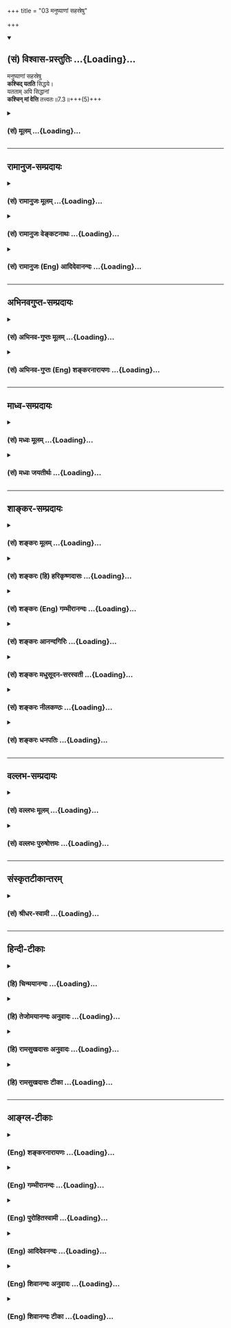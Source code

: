 +++
title = "03 मनुष्याणां सहस्रेषु"

+++
<div class="js_include" newlevelforh1="2" title="(सं) विश्वास-प्रस्तुतिः" unfilled url="/mahAbhAratam/vyAsaH/shlokashaH/06-bhIShma-parva/03-bhagavad-gItA-parva/saMskRtam/vishvAsa-prastutiH/07_jnAna-vijnAna-yogaH/03_manuShyANAM_sahas.md">
<details open><summary><h2>(सं) विश्वास-प्रस्तुतिः ...{Loading}...</h2></summary>

मनुष्याणां सहस्रेषु  
**कश्चिद् यतति** सिद्धये।  
यतताम् अपि सिद्धानां  
**कश्चिन् मां वेत्ति** तत्त्वतः॥7.3॥+++(5)+++
</details>
</div>
<div class="js_include collapsed" newlevelforh1="3" title="(सं) मूलम्" unfilled url="/mahAbhAratam/vyAsaH/shlokashaH/06-bhIShma-parva/03-bhagavad-gItA-parva/saMskRtam/mUlam/07_jnAna-vijnAna-yogaH/03_manuShyANAM_sahas.md">
<details><summary><h3>(सं) मूलम् ...{Loading}...</h3></summary>

मनुष्याणां सहस्रेषु कश्चिद्यतति सिद्धये।  
यततामपि सिद्धानां कश्चिन्मां वेत्ति तत्त्वतः।।7.3।।
</details>
</div>


_________________
## रामानुज-सम्प्रदायः
<div class="js_include collapsed" newlevelforh1="3" title="(सं) रामानुजः मूलम्" unfilled url="/mahAbhAratam/vyAsaH/shlokashaH/06-bhIShma-parva/03-bhagavad-gItA-parva/saMskRtam/rAmAnujaH/mUlam/07_jnAna-vijnAna-yogaH/03_manuShyANAM_sahas.md">
<details><summary><h3>(सं) रामानुजः मूलम् ...{Loading}...</h3></summary>

।।7.3।। मनुष्याः शास्त्राधिकारयोग्याः तेषां **सहस्रेषु कश्चिद्** एव
सिद्धिपर्यन्तं यतते। सिद्धिपर्यन्तं यतमानानां सहस्रेषु **कश्चिद्** एव
**मां** विदित्वा मत्तः सिद्धये यतते। मद्विदां सहस्रेषु **तत्त्वतो**
यथावत्स्थितं **मां वेत्ति** न कश्चिद् इति अभिप्रायः। स महात्मा सुदुर्लभः
(गीता 7।19)मां तु वेद न कश्चन (गीता 7।26) इति हि वक्ष्यते।

</details>
</div>
<div class="js_include collapsed" newlevelforh1="3" title="(सं) रामानुजः वेङ्कटनाथः" unfilled url="/mahAbhAratam/vyAsaH/shlokashaH/06-bhIShma-parva/03-bhagavad-gItA-parva/saMskRtam/rAmAnujaH/venkaTanAthaH/07_jnAna-vijnAna-yogaH/03_manuShyANAM_sahas.md">
<details><summary><h3>(सं) रामानुजः वेङ्कटनाथः ...{Loading}...</h3></summary>

  
  
।।7.3।। पुनरपि प्रकारान्तरेण प्रशंसा क्रियत इत्यभिप्रायेणाह
वक्ष्यमाणस्येति। मनुष्यशब्दोऽत्र न जातिविशेषाभिप्रायः
देवादीनामप्यधिकारस्य शारीरके समर्थितत्वात्। अतः
सिद्ध्यर्थयतनयोग्यमात्राभिप्राय इति दर्शयतिशास्त्राधिकारयोग्या इति।
सिद्ध्यर्थयतनमात्रं प्रायेण सर्वसाधारणम् अतःसिद्धये इत्यस्यकश्चित्
इत्युक्तविशेषान्वयायसिद्धिपर्यन्तमित्युक्तम्। मां वेत्ति इत्युक्तवेदनस्य
तदधीनसिद्धिपर्यन्तयतनार्थत्वंयततामपि सिद्धानाम्
इत्यनुवादेनाभिप्रेतमित्याहमां विदित्वा मत्तः सिद्धये यतत इति।
प्राप्यस्यैव प्रापकत्वादिकमिह तत्त्वम्। तत्त्वतः इति विशिष्टं वेदनं
सामान्यतोऽपि वेदनमात्रे सत्येव हि भवति अतोयततामपि सिद्धानां कश्चिन्मां
वेत्तिमद्विधेषु कश्चिन्मां तत्त्वतो वेत्ति इति वाक्यद्वयं
विवक्षितमित्यभिप्रायेणसिद्धिपर्यन्तं
यतमानानामित्यादिवाक्यभेदः। कश्चिन्मां वेत्ति इत्यत्र कश्चिदेव वेत्ति न
द्वाविति विवक्षा व्यासभीष्माद्यनेकदर्शनादयुक्ता। कश्चिद्वेत्त्येवेति
विवक्षा चात्र निरर्थका दौर्लभ्यवचनविरुद्धा च
अतोऽर्थस्वभावाद्वक्ष्यमाणसंवादाच्च फलितं दुर्लभत्वाभिप्रायं दर्शयति न
कश्चिदिति।  
  

</details>
</div>
<div class="js_include collapsed" newlevelforh1="3" title="(सं) रामानुजः (Eng) आदिदेवानन्दः" unfilled url="/mahAbhAratam/vyAsaH/shlokashaH/06-bhIShma-parva/03-bhagavad-gItA-parva/saMskRtam/rAmAnujaH/english/AdidevAnandaH/07_jnAna-vijnAna-yogaH/03_manuShyANAM_sahas.md">
<details><summary><h3>(सं) रामानुजः (Eng) आदिदेवानन्दः ...{Loading}...</h3></summary>

7.3 'Men', i.e., those who are alified for observing the ;nds of the Sastras - among thousands of such men, only some one strives till the attainment of perfection. Among thousands who strive till the attainment of perfection, some one only, understanding Me, strives to attain success through Me (i.e., through My grace). Among thousands of those who might know Me, some one only knows Me in reality, as I am. In other words, there is no one who is capable of knowing Me as I am, i.e., as distinguished from all other entities, as implied in the expression Vijnana. Sri Krsna will declare later on: 'It is very hard to find such a great-souled person' (7.19), and 'But no one knows Me' (7.26).

</details>
</div>


_________________
## अभिनवगुप्त-सम्प्रदायः
<div class="js_include collapsed" newlevelforh1="3" title="(सं) अभिनव-गुप्तः मूलम्" unfilled url="/mahAbhAratam/vyAsaH/shlokashaH/06-bhIShma-parva/03-bhagavad-gItA-parva/saMskRtam/abhinava-guptaH/mUlam/07_jnAna-vijnAna-yogaH/03_manuShyANAM_sahas.md">
<details><summary><h3>(सं) अभिनव-गुप्तः मूलम् ...{Loading}...</h3></summary>

।।7.3।। मनुष्याणामिति। अस्य च वस्तुनः सर्वो न योग्यः इत्यनेन दुर्लभत्वात्
यत्नसेव्यतामाह+++(N यत्नः सेव्यतामित्याह)+++।

</details>
</div>
<div class="js_include collapsed" newlevelforh1="3" title="(सं) अभिनव-गुप्तः (Eng) शङ्करनारायणः" unfilled url="/mahAbhAratam/vyAsaH/shlokashaH/06-bhIShma-parva/03-bhagavad-gItA-parva/saMskRtam/abhinava-guptaH/english/shankaranArAyaNaH/07_jnAna-vijnAna-yogaH/03_manuShyANAM_sahas.md">
<details><summary><h3>(सं) अभिनव-गुप्तः (Eng) शङ्करनारायणः ...{Loading}...</h3></summary>

7.3 Manusyanam etc. All \[persons\] are not fit for this subject. By
this statement, \[the Bhagavat\] has declared that, as the subject is
difficult to grasp, it is to be learnt with effort.

</details>
</div>


_________________
## माध्व-सम्प्रदायः
<div class="js_include collapsed" newlevelforh1="3" title="(सं) मध्वः मूलम्" unfilled url="/mahAbhAratam/vyAsaH/shlokashaH/06-bhIShma-parva/03-bhagavad-gItA-parva/saMskRtam/madhvaH/mUlam/07_jnAna-vijnAna-yogaH/03_manuShyANAM_sahas.md">
<details><summary><h3>(सं) मध्वः मूलम् ...{Loading}...</h3></summary>

।।7.3।। दौर्लभ्यं ज्ञानस्याह मनुष्याणामिति।

</details>
</div>
<div class="js_include collapsed" newlevelforh1="3" title="(सं) मध्वः जयतीर्थः" unfilled url="/mahAbhAratam/vyAsaH/shlokashaH/06-bhIShma-parva/03-bhagavad-gItA-parva/saMskRtam/madhvaH/jayatIrthaH/07_jnAna-vijnAna-yogaH/03_manuShyANAM_sahas.md">
<details><summary><h3>(सं) मध्वः जयतीर्थः ...{Loading}...</h3></summary>

।।7.3।। ननु ज्ञानादिवचनं प्रतिज्ञाय यत्किञ्चित्कथमुच्यते इत्यत आह
**दौर्लभ्यमि**ति। श्रोतुरादरजननार्थमिति शेषः। ज्ञानस्य दौर्लभ्ये
विज्ञानस्य तत्सुतराम्।

</details>
</div>


_________________
## शाङ्कर-सम्प्रदायः
<div class="js_include collapsed" newlevelforh1="3" title="(सं) शङ्करः मूलम्" unfilled url="/mahAbhAratam/vyAsaH/shlokashaH/06-bhIShma-parva/03-bhagavad-gItA-parva/saMskRtam/shankaraH/mUlam/07_jnAna-vijnAna-yogaH/03_manuShyANAM_sahas.md">
<details><summary><h3>(सं) शङ्करः मूलम् ...{Loading}...</h3></summary>

।।7.3।। **मनुष्याणां** मध्ये **सहस्रेषु** अनेकेषु **कश्चित् यतति**
प्रयत्नं करोति **सिद्धये** सिद्ध्यर्थम्। तेषां **यततामपि सिद्धानाम्**
सिद्धा एव हि ते ये मोक्षाय यतन्ते तेषां **कश्चित्** एव हि **मां वेत्ति
तत्त्वतः** यथावत्।। श्रोतारं प्ररोचनेन अभिमुखीकृत्याह

</details>
</div>
<div class="js_include collapsed" newlevelforh1="3" title="(सं) शङ्करः (हि) हरिकृष्णदासः" unfilled url="/mahAbhAratam/vyAsaH/shlokashaH/06-bhIShma-parva/03-bhagavad-gItA-parva/saMskRtam/shankaraH/hindI/harikRShNadAsaH/07_jnAna-vijnAna-yogaH/03_manuShyANAM_sahas.md">
<details><summary><h3>(सं) शङ्करः (हि) हरिकृष्णदासः ...{Loading}...</h3></summary>

।।7.3।। यह ( दुलर्भ ) कैसे है सो कहते हैं हजारों मनुष्योंमें कोई एक ही (
मोक्षरूप ) सिद्धिके लिये प्रयत्न करता है और उन यत्न करनेवाले सिद्धोंमें
भी जो मोक्षके लिये यत्न करते हैं वे ( एक तरहसे ) सिद्ध ही हैं उनमें भी
कोई एक ही मुझे तत्त्वसे यथार्थ जान पाता है।

</details>
</div>
<div class="js_include collapsed" newlevelforh1="3" title="(सं) शङ्करः (Eng) गम्भीरानन्दः" unfilled url="/mahAbhAratam/vyAsaH/shlokashaH/06-bhIShma-parva/03-bhagavad-gItA-parva/saMskRtam/shankaraH/english/gambhIrAnandaH/07_jnAna-vijnAna-yogaH/03_manuShyANAM_sahas.md">
<details><summary><h3>(सं) शङ्करः (Eng) गम्भीरानन्दः ...{Loading}...</h3></summary>

7.3 Sahasresu manusyanam, among thousands, among a multitude of men;
kascit, a rare one; yatati, endeavours; siddhaye, for perfection. \[For
perfection: for the rise of Knowledge through the purification of the
mind.\] Siddhanam api, even of the perfected one; yatatam, who are
diligent-they (those diligent ones themselves) being (considered to be)
verily perfect because they are striving for Liberation; of them-;
kascit, one perchance, indeed; vetti, knows; mam, Me; tattvatah, in
truth. Having drawn the attention of the hearer by arousing interest,
the Lord says:

</details>
</div>
<div class="js_include collapsed" newlevelforh1="3" title="(सं) शङ्करः आनन्दगिरिः" unfilled url="/mahAbhAratam/vyAsaH/shlokashaH/06-bhIShma-parva/03-bhagavad-gItA-parva/saMskRtam/shankaraH/AnandagiriH/07_jnAna-vijnAna-yogaH/03_manuShyANAM_sahas.md">
<details><summary><h3>(सं) शङ्करः आनन्दगिरिः ...{Loading}...</h3></summary>

।।7.3।। ज्ञानस्य दुर्लभत्वं प्रश्नपूर्वकं प्रकटयति **कथमित्यादिना।**
सहस्रशब्दस्य बहुवाचकत्वमुपेत्य व्याकरोति **अनेकेष्विति।** सिद्धये
सत्त्वशुद्धिद्वारा ज्ञानोत्पत्त्यर्थमित्यर्थः। सिद्ध्यर्थं यतमानानां कथं
सिद्धत्वमित्याशङ्क्याह **सिद्धा एवेति।** सर्वेषामेव तेषां
ज्ञानोदयात्तस्य सुलभत्वमित्याशङ्क्याह **तेषामिति।**

</details>
</div>
<div class="js_include collapsed" newlevelforh1="3" title="(सं) शङ्करः मधुसूदन-सरस्वती" unfilled url="/mahAbhAratam/vyAsaH/shlokashaH/06-bhIShma-parva/03-bhagavad-gItA-parva/saMskRtam/shankaraH/madhusUdana-sarasvatI/07_jnAna-vijnAna-yogaH/03_manuShyANAM_sahas.md">
<details><summary><h3>(सं) शङ्करः मधुसूदन-सरस्वती ...{Loading}...</h3></summary>

।।7.3।। अतिदुर्लभं चैतन्मदनुग्रहमन्तरेण महाफलं ज्ञानम् यतः मनुष्याणां
शास्त्रीयज्ञानकर्मयोग्यानां सहस्रेषु मध्ये
कश्चिदेकोऽनेकजन्मकृतसुकृतसमासादितनित्यानित्यवस्तुविवेकः सन् यतति यतते
सिद्धये सत्त्वशुद्धिद्वारा ज्ञानोत्पत्तये। यततां यतमानानां ज्ञानाय
सिद्धानां प्रागर्जितसुकृतानां साधकानामपि मध्ये कश्चिदेकः
श्रवणमनननिदिध्यासनपरिपाकान्ते मामीश्वरं वेत्ति साक्षात्करोति तत्त्वतः
प्रत्यगभेदेन तत्त्वमसीत्यादिगुरूपदिष्टमहावाक्येभ्यः। अनेकेषु
मनुष्येष्वात्मज्ञानसाधनानुष्ठायी परमदुर्लभः। साधनानुष्ठायिष्वपि मध्ये
फलभागी परमदुर्लभ इति किं वक्तव्यमस्य ज्ञानस्य माहात्म्यमित्यभिप्रायः।

</details>
</div>
<div class="js_include collapsed" newlevelforh1="3" title="(सं) शङ्करः नीलकण्ठः" unfilled url="/mahAbhAratam/vyAsaH/shlokashaH/06-bhIShma-parva/03-bhagavad-gItA-parva/saMskRtam/shankaraH/nIlakaNThaH/07_jnAna-vijnAna-yogaH/03_manuShyANAM_sahas.md">
<details><summary><h3>(सं) शङ्करः नीलकण्ठः ...{Loading}...</h3></summary>

।।7.3।। एतदेव ज्ञानं दौर्लभ्यप्रदर्शनेन स्तौति **मनुष्याणामिति।** यततां
यतमानानाम्।

</details>
</div>
<div class="js_include collapsed" newlevelforh1="3" title="(सं) शङ्करः धनपतिः" unfilled url="/mahAbhAratam/vyAsaH/shlokashaH/06-bhIShma-parva/03-bhagavad-gItA-parva/saMskRtam/shankaraH/dhanapatiH/07_jnAna-vijnAna-yogaH/03_manuShyANAM_sahas.md">
<details><summary><h3>(सं) शङ्करः धनपतिः ...{Loading}...</h3></summary>

।।7.3।। अतो मद्विषयं तत्त्वज्ञानं सार्वज्ञ्यसंपादकत्वादतिदुर्लभमित्याह
मनुष्याणामिति। मनुष्याणामनेकयोनिषु पुण्यवशाल्लब्धदेहानां सहस्त्रेषु
असंख्यातेषुशतं सहस्त्रं लक्षं च सर्वमक्षय्यवाचकम् इत्युक्तेः।
अक्षय्यमित्यस्यासंख्यातमित्यर्थः।
कश्चिदनेकजन्मार्जितपुण्यपुञ्जवशाल्लब्धविवेकादिसाधनो यतते यत्नं
श्रवणादिरुपं करोति। यततामपि यतमानानामपि सिद्धानां मुमुक्षणाम्।
साधकत्वेऽपि सिद्धत्वकथनं तेषामुत्कर्षद्योतनार्थम्। अपरे तु सिद्धये
आत्मज्ञानाय यतते। यततामपि सहस्त्रेषु कश्चिदेव प्रकृष्टपुण्यवशादात्मानं
वेत्ति तादृशानामप्यात्मज्ञानसिद्धानां सहस्त्रेषु कश्चिदेव मां परमात्मानं
मत्प्रसादेन तत्त्वतो वेत्तीति वर्णयन्ति। अस्मिन्पक्षे
मुख्यसिद्धशब्दार्थालाभस्त्वस्त्येवात्मपदाध्याहारस्य कश्चिदत्यस्य
वेत्तीत्यस्य चावृत्तेरध्याहारस्य वा क्लेशोऽतिरिच्यते इत्ययं
षक्षश्चिन्त्यः। तेषां मध्ये कश्चितेव मां परमेश्वरं तत्त्वतो
यथावतस्वाभिन्नत्वेन वेत्ति जानाति।

</details>
</div>


_________________
## वल्लभ-सम्प्रदायः
<div class="js_include collapsed" newlevelforh1="3" title="(सं) वल्लभः मूलम्" unfilled url="/mahAbhAratam/vyAsaH/shlokashaH/06-bhIShma-parva/03-bhagavad-gItA-parva/saMskRtam/vallabhaH/mUlam/07_jnAna-vijnAna-yogaH/03_manuShyANAM_sahas.md">
<details><summary><h3>(सं) वल्लभः मूलम् ...{Loading}...</h3></summary>

।।7.3।। यतः मनुष्याणामिति। आत्मतत्त्वज्ञानाय कश्चिद्यतति। तादृशानामपि
मध्ये मां भगवन्तं परमात्मानं सर्वधर्माश्रयमीश्वरं तत्त्वतः
निरतिशयमहिमत्वतः कश्चिदेव व्यासवामदेवशुकादिर्वेत्ति न सर्वः।
अतस्तन्मदीयं ज्ञानं ते वक्ष्यामीत्यर्थः।

</details>
</div>
<div class="js_include collapsed" newlevelforh1="3" title="(सं) वल्लभः पुरुषोत्तमः" unfilled url="/mahAbhAratam/vyAsaH/shlokashaH/06-bhIShma-parva/03-bhagavad-gItA-parva/saMskRtam/vallabhaH/puruShottamaH/07_jnAna-vijnAna-yogaH/03_manuShyANAM_sahas.md">
<details><summary><h3>(सं) वल्लभः पुरुषोत्तमः ...{Loading}...</h3></summary>

  
  
।।7.3।। ज्ञातव्यं कुतो नावशिष्यते इत्यत आह मनुष्याणामिति। पूर्वं तु
भगवत्सन्निधानान्निस्सृतानां जीवानां मध्ये मनुष्यत्वं प्राप्तानामेव
भजनाधिकारस्तत्प्राप्तिश्च दास्यदानानुग्रहैकसाध्या तत्प्राप्त्यनन्तरं च
भावार्थं समर्पितस्य देहस्य तदाप्त्यर्थं लीलया प्राकट्यमतिदुर्लभं तत्रापि
भावसेवया प्रीतेन भगवदुक्तस्वस्वरूपज्ञानमतिदुर्लभम्।
एतत्सर्वसिद्धिर्यज्ज्ञानेन भवति तज्ज्ञाने न किञ्चिदवशिष्यते तदाह
मनुष्याणां सहस्रेषु भजनौपयिकप्राप्तदेहानां सहस्रेषु असङ्ख्यातेषु कश्चित्
दुर्लभो मदनुग्रहैकरूपः सिद्धये मत्सिद्धिस्वरूपनिमित्तं
यासिद्धिर्द्वितीयस्कन्धे अ.1 उक्ता तदर्थं यतति यत्नवान् भवति। यततामपि
यत्नं कुर्वतामपि सिद्धानां मध्ये कश्चित्
स्वरमणेच्छादिभावरहितस्तत्स्वरूपात्मकधामरममाणं मां
तत्त्वतस्तदनुग्रहैकलभ्यत्वेन वेत्ति जानाति। यत एतज्ज्ञानमतिदुर्लभम्।
यज्ज्ञानान्तरं न किञ्चिदवशिष्यते तन्मया त्वदर्थमुच्यत इति भावः।  
  

</details>
</div>


_________________
## संस्कृतटीकान्तरम्
<div class="js_include collapsed" newlevelforh1="3" title="(सं) श्रीधर-स्वामी" unfilled url="/mahAbhAratam/vyAsaH/shlokashaH/06-bhIShma-parva/03-bhagavad-gItA-parva/saMskRtam/shrIdhara-svAmI/07_jnAna-vijnAna-yogaH/03_manuShyANAM_sahas.md">
<details><summary><h3>(सं) श्रीधर-स्वामी ...{Loading}...</h3></summary>

।।7.3।। मद्भक्तिं विना तु मज्ज्ञानं दुर्लभमित्याह **मनुष्याणामिति।**
असंख्यातानां जीवानां मध्ये मनुष्यव्यतिरिक्तानां श्रेयसि प्रवृत्तिरेव
नास्ति मनुष्याणां तु सहस्रेषु मध्ये कश्चिदेव प्रकृष्टपुण्यवशात्सिद्धये
आत्मज्ञानाय प्रयतते प्रयत्नं कुर्वतामपि सहस्रेषु कश्चिदेव
प्रकृष्टपुण्यवशादात्मानं वेत्ति तादृशानां चात्मज्ञानसिद्धानां सहस्रेषु
कश्चिदेव मां परमात्मानं मत्प्रसादेन तत्त्वतो वेत्ति तदेवमतिदुर्लभमपि
मज्ज्ञानं तुभ्यमहं वक्ष्यामीत्यर्थः।

</details>
</div>


_________________
## हिन्दी-टीकाः
<div class="js_include collapsed" newlevelforh1="3" title="(हि) चिन्मयानन्दः" unfilled url="/mahAbhAratam/vyAsaH/shlokashaH/06-bhIShma-parva/03-bhagavad-gItA-parva/hindI/chinmayAnandaH/07_jnAna-vijnAna-yogaH/03_manuShyANAM_sahas.md">
<details><summary><h3>(हि) चिन्मयानन्दः ...{Loading}...</h3></summary>

।।7.3।। भारतीय आध्यात्मिक साहित्य में भिन्नभिन्न आचार्यों ने विभिन्न
प्रकार से बारम्बार इस विचार को दोहराया है कि आत्मज्ञान तथा उसका अपरोक्ष
अनुभव प्राप्त करने वाले साधक विरले ही होते हैं। इसके पूर्व भी हमें यह
बताया गया था कि वेदान्त के सिद्धांतों को भी एक आश्चर्य के समान सुना तथा
समझा जाता है। उपनिषदों में भी इसीतथ्य का ऋषियों ने वर्णन किया है। यहाँ
भगवान् श्रीकृष्ण के अनुसार आत्मज्ञान की प्राप्ति का उत्तरदायितत्व साधक
पर ही निर्भर है। यदि कोई साधक इस अनुभव को प्राप्त नहीं कर पाता है तो
उसका एकमात्र कारण आवश्यक पुरुषार्थ का अभाव है। वेदान्त अध्यात्म विषयक
विज्ञान होने के कारण हमारे लिए अपने अवगुणों का ज्ञानमात्र पर्याप्त नहीं
है वरन् उसकी निवृत्ति के लिए और आत्मबल की वृद्धि के लिए आवश्यक है कि हम
वेदान्त ज्ञान को अपने जीवन में उतारने का भी सदैव प्रयत्न करें। यह एक
सर्वविदित तथ्य है कि किसी विरले पुरुष में ही आत्मोन्नति की तीव्र अभिलाषा
होती है जिसके लिए वह अपना सर्वस्व अर्पण करने को तत्पर रहता है। सहस्रों
मनुष्यों में से जो लोग वेदान्त का श्रवण करते हैं तथा सम्भवत बौद्धिक स्तर
पर तत्प्रतिपादित समस्त सिद्धांतों को समझते भी हैं उनमें भी कोईकोई पुरुष
ऐसे ही होते हैं जो आध्यात्मिक जीवन पद्धति को पूर्णतया अपनाते हैं ऐसे
प्रयत्नशील साधकों में से कोई एक साधक मुझे तत्त्व से जानता है। इसके अनेक
कारण हैं। जब शिष्य उत्साहपूर्वक एकाग्रचित्त होकर सद्गुरु के उपदेश का
श्रवण करता है तब वह स्वयं किसी सीमा तक ऊँचा उठ भी सकता है। परन्तु हो
सकता है कि सत्य के द्वार तक पहुँचकर भी वह किसी सूक्ष्म एवं अज्ञात
अभिलाषा अथवा अनजाने गर्व के कारण अपनी प्रगति के मार्ग को अवरुद्ध कर ले
और इस प्रकार सत्य के दर्शन से वंचित ही रह जाय। इस दृष्टि से ईसामसीह की
यह घोषणा अर्थपूर्ण है कि एक धनवान् व्यक्ति के स्वर्ग द्वार में प्रवेख
करने की अपेक्षा एक ऊँट सुई के छिद्र से सरलता से प्रवेश करके बाहर निकल
सकता है। यहाँ धन शब्द से अभिप्राय मन में संचित वासनाओं से है न कि लौकिक
सम्पत्ति से। जब तक मन पूर्णत्ाया वासनारहित होकर शुद्ध नहीं हो जाता तब तक
वह सत्य के आनन्द का अनुभव नहीं कर सकता है। भगवान् श्रीकृष्ण की दृष्टि को
ध्यान में रखकर इस श्लोक पर विचार करने से उसका अर्थ यह प्रतीत होता है कि
विरले लोग ही वेदान्त का श्रवण करके उसके सिद्धांत को यथार्थ रूप में समझ
पाते हैं। उनमें भी ऐसे साधकों की संख्या बहुत कम ही होती है जिनमें सत्य
एवं शुद्धि का जीवन जीने के लिए लक्ष्य का आवश्यक ज्ञान मन की दृढ़ता
शारीरिक सहनशक्ति तथा प्रयत्न की सम्पन्नता हो। अर्जुन तथा गीता के
जिज्ञासु लोग ऐसे ही विरले पुरुष हैं जो आत्मज्ञान के अधिकारी हैं। उन्हें
भगवान् श्रीकृष्ण विज्ञान के सहित ज्ञान के उपदेश का वचन देते हैं जिससे
आत्मा का साक्षात् अनुभव हो सकता है। इस प्रकार श्रोता में इस ज्ञान के
प्रति रुचि उत्पन्न कराकर भगवान् आगे कहते हैं

</details>
</div>
<div class="js_include collapsed" newlevelforh1="3" title="(हि) तेजोमयानन्दः अनुवादः" unfilled url="/mahAbhAratam/vyAsaH/shlokashaH/06-bhIShma-parva/03-bhagavad-gItA-parva/hindI/tejomayAnandaH/anuvAdaH/07_jnAna-vijnAna-yogaH/03_manuShyANAM_sahas.md">
<details><summary><h3>(हि) तेजोमयानन्दः अनुवादः ...{Loading}...</h3></summary>

।।7.3।। सहस्रों मनुष्यों में कोई ही मनुष्य पूर्णत्व की सिद्धि के लिए
प्रयत्न करता है और उन प्रयत्नशील साधकों में भी कोई ही पुरुष मुझे तत्त्व
से जानता है।।  
  

</details>
</div>
<div class="js_include collapsed" newlevelforh1="3" title="(हि) रामसुखदासः अनुवादः" unfilled url="/mahAbhAratam/vyAsaH/shlokashaH/06-bhIShma-parva/03-bhagavad-gItA-parva/hindI/rAmasukhadAsaH/anuvAdaH/07_jnAna-vijnAna-yogaH/03_manuShyANAM_sahas.md">
<details><summary><h3>(हि) रामसुखदासः अनुवादः ...{Loading}...</h3></summary>

।।7.3।। हजारों मनुष्योंमें कोई एक वास्तविक सिद्धिके लिये यत्न करता है और
उन यत्न करनेवाले सिद्धोंमें कोई एक ही मुझे तत्त्वसे जानता है।

</details>
</div>
<div class="js_include collapsed" newlevelforh1="3" title="(हि) रामसुखदासः टीका" unfilled url="/mahAbhAratam/vyAsaH/shlokashaH/06-bhIShma-parva/03-bhagavad-gItA-parva/hindI/rAmasukhadAsaH/TIkA/07_jnAna-vijnAna-yogaH/03_manuShyANAM_sahas.md">
<details><summary><h3>(हि) रामसुखदासः टीका ...{Loading}...</h3></summary>

।।7.3।।***व्याख्या--*'मनुष्याणां सहस्रेषु कश्चिद्यतति
सिद्धये'--**(टिप्पणी प₀ 395.1) 'हजारों मनुष्योंमें' कोई एक ही मेरी
प्राप्तिके लिये यत्न करता है। तात्पर्य है कि जिनमें मनुष्यपना है अर्थात्
जिनमें पशुओंकी तरह खाना-पीना और ऐश-आराम करना नहीं है, वे ही वास्तवमें
मनुष्य हैं। उन मनुष्योंमें भी जो नीति और धर्मपर चलनेवाले हैं, ऐसे मनुष्य
हजारों हैं। उन हजारों मनुष्योंमें भी कोई एक ही सिद्धिके लिये **(टिप्पणी
प₀ 395.2)** यत्न करता है अर्थात् जिससे बढ़कर कोई लाभ नहीं, जिसमें दुःखका
लेश भी नहीं और आनन्दकी किञ्चिन्मात्र भी कमी नहीं, कमीकी सम्भावना ही
नहीं--ऐसे स्वतःसिद्ध नित्यतत्त्वकी प्राप्तिके लिये यत्न करता है। जो
परलोकमें स्वर्ग आदिकी प्राप्ति नहीं चाहता और इस लोकमें धन, मान, भोग,
कीर्ति आदि नहीं चाहता अर्थात् जो उत्पत्ति-विनाशशील वस्तुओंमें नहीं अटकता
और भोगे हुए भोगोंके तथा मान-बड़ाई, आदर-सत्कार आदिके संस्कार रहनेसे उन
विषयोंका सङ्ग होनेपर, उन विषयोंमें रुचि होते रहनेपर भी जो अपनी मान्यता,
उद्देश्य, विचार, सिद्धान्त आदिसे विचलित नहीं होता--ऐसा कोई एक पुरुष ही
सिद्धिके लिये यत्न करता है। इससे सिद्ध होता है कि परमात्मप्राप्तिरूप
सिद्धिके लिये यत्न करनेवाले अर्थात् दृढ़तासे उधर लगनेवाले बहुत कम मनुष्य
होते हैं। परमात्मप्राप्तिकी तरफ न लगनेमें कारण है--भोग और संग्रहमें लगना।
सांसारिक भोग-पदार्थोंमें केवल आरम्भमें ही सुख दीखता है। मनुष्य प्रायः
तत्काल सुख देनेवाले साधनोंमें ही लगते हैं। उनका परिणाम क्या होगा--इसपर
वे विचार करते ही नहीं। अगर वे भोग और ऐश्वर्यके परिणामपर विचार करने लग
जायँ कि 'भोग और संग्रहके अन्तमें कुछ नहीं मिलेगा, रीते रह जायँगे और उनकी
प्राप्तिके लिये किये हुए पाप-कर्मोंके फलस्वरूप चौरासी लाख योनियों तथा
नरकोंके रूपमें दुःख-ही-दुख मिलेगा', तो वे परमात्माके साधनमें लग जायँगे।
दूसरा कारण यह है कि प्रायः लोग सांसारिक भोगोंमें ही लगे रहते हैं।
उनमेंसे कुछ लोग संसारके भोगोंसे ऊँचे उठते भी हैं तो वे परलोकके स्वर्ग
आदि भोग-भूमियोंकी प्राप्तिमें लग जाते हैं। परन्तु अपना कल्याण हो जाय,
परमात्माकी प्राप्ति हो जाय--ऐसा दृढ़तासे विचार करके परमात्माकी तरफ
लगनेवाले लोग बहुत कम होते हैं। इतिहासमें भी देखते हैं तो सकामभावसे
तपस्या आदि साधन करनेवालोंके ही चरित्र विशेष आते हैं। कल्याणके लिये
तत्परतासे साधन करनेवालोंके चरित्र बहुत ही कम आते हैं। वास्तवमें
परमात्मतत्त्वकी प्राप्ति कठिन या दुर्लभ नहीं है, प्रत्युत इधर सच्ची
लगनसे तत्परतापूर्वक लगनेवाले बहुत कम हैं। इधर दृढ़तासे न लगनेमें
संयोगजन्य सुखकी तरफ आकृष्ट होना और परमात्मतत्त्वकी प्राप्तिके लिये
भविष्यकी आशा **(टिप्पणी प₀ 395.3)** रखना ही खास कारण है।  
  
**'यततामपि सिद्धानाम्' (टिप्पणी प₀ 395.4)--**यहाँ 'सिद्ध' शब्दसे उनको
लेना चाहिये, जिनका अन्तःकरण शुद्ध हो गया है और जो केवल एक भगवान्में ही
लग गये हैं। उन्हींको गीतामें 'महात्मा' कहा गया है। यद्यपि 'सब कुछ
परमात्मा ही है' ऐसा जाननेवाले तत्त्वज्ञ पुरुषको भी (7। 19में) महात्मा
कहा गया है, तथापि यहाँ तो वे ही महात्मा साधक लेने चाहिये, जो आसुरी
सम्पत्तिसे रहित होकर केवल दैवी सम्पत्तिका आश्रय लेकर अनन्यभावसे भगवान्का
भजन करते हैं (गीता 9। 13)। इसका कारण यह है कि वे यत्न करते
हैं--**'यतताम्। '**इसलिये यहाँ (7। 19 में वर्णित) तत्त्वज्ञ महात्माको
नहीं लेना चाहिये। यहाँ **'यतताम्'**पदका तात्पर्य मात्र बाह्य चेष्टाओंसे
नहीं है। इसका तात्पर्य है--भीतरमें केवल परमात्मप्राप्तिकी उत्कट उत्कण्ठा
लगना, स्वाभाविक ही लगन होना और स्वाभाविक ही आदरपूर्वक उन परमात्माका
चिन्तन होना।  
  
**'कश्चिन्मां वेत्ति तत्त्वतः'--**ऐसे यत्न करनेवालोंमें कोई एक ही मेरेको
तत्त्वसे जानता है। यहाँ 'कोई एक ही जानता है' ऐसा कहनेका यह बिलकुल
तात्पर्य नहीं है कि यत्न करनेवाले सब नहीं जानेंगे, प्रत्युत यहाँ इसका
तात्पर्य है कि प्रयत्नशील साधकोंमें वर्तमान समयमें कोई एक ही तत्त्वको
जाननेवाला मिलता है। कारण कि कोई एक ही उस तत्त्वको जानता है और वैसे ही
दूसरा कोई एक ही उस तत्त्वका विवेचन करता है--**'आश्चर्यवत्पश्यति
कश्चिदेनमाश्चर्यवद्वदति तथैव चान्यः'**(गीता 2। 29)। यहाँ **'तथैव
चान्यः'**(वैसे ही दूसरा कोई) कहनेका तात्पर्य न जाननेवाला नहीं है;
क्योंकि जो नहीं जानता है, वह क्या कहेगा और कैसे कहेगा; अतः 'दूसरा कोई'
कहनेका तात्पर्य है कि जाननेवालोंमेंसे कोई एक उसका विवेचन करनेवाला होता
है। दूसरे जितने भी जानकार हैं, वे स्वयं तो जानते हैं, पर विवेचन करनेमें,
दूसरोंको समझानेमें वे सब-के-सब समर्थ नहीं होते। प्रायः लोग इस (तीसरे)
श्लोकको तत्त्वकी कठिनता बतानेवाला मानते हैं। परन्तु वास्तवमें यह श्लोक
तत्त्वकी कठिनताके विषयमें नहीं है; क्योंकि परमात्म-तत्त्वकी प्राप्ति
कठिन नहीं है, प्रत्युत तत्त्वप्राप्तिकी उत्कट अभिलाषा होना और अभिलाषाकी
पूर्तिके लिये तत्त्वज्ञ जीवन्मुक्त महापुरुषोंका मिलना दुर्लभ है, कठिन
है। यहाँ भगवान् अर्जुनसे कहते हैं कि 'मैं कहूँगा और तू जानेगा,' तो
अर्जुन-जैसा अपने श्रेयका प्रश्न करनेवाला और भगवान-जैसा सर्वज्ञ कहनेका
मिलना दुर्लभ है। वास्तवमें देखा जाय तो केवल उत्कट अभिलाषा होना ही दुर्लभ
है। कारण कि अभिलाषा होनेपर उसको जाननेकी जिम्मेवारी भगवान्पर आ जाती
है। यहाँ **तत्त्वतः** कहनेका तात्पर्य है कि वह मेरे सगुण-निर्गुण,
साकार-निराकार, शिव, शक्ति, गणेश, सूर्य, विष्णु आदि रूपोंमें प्रकट
होनेवाले और समय-समयपर तरह-तरहके अवतार लेनेवाले मुझको तत्त्वसे जान लेता
है अर्थात् उसके जाननेमें किञ्चिन्मात्र भी सन्देह नहीं रहता और उसके
अनुभवमें एक परमात्मतत्त्वके सिवाय संसारकी किञ्चिन्मात्र भी सत्ता नहीं
रहती।  
  
***सम्बन्ध--***दूसरे श्लोकमें भगवान्ने ज्ञान-विज्ञान कहनेकी प्रतिज्ञा
की थी। उस प्रतिज्ञाके अनुसार अब भगवान् ज्ञान-विज्ञान कहनेका उपक्रम करते
हैं।

</details>
</div>


_________________
## आङ्ग्ल-टीकाः
<div class="js_include collapsed" newlevelforh1="3" title="(Eng) शङ्करनारायणः" unfilled url="/mahAbhAratam/vyAsaH/shlokashaH/06-bhIShma-parva/03-bhagavad-gItA-parva/english/shankaranArAyaNaH/07_jnAna-vijnAna-yogaH/03_manuShyANAM_sahas.md">
<details><summary><h3>(Eng) शङ्करनारायणः ...{Loading}...</h3></summary>

7.3. Among thousands of men, perchance, one makes effort for the determined knowledge. Among those, having the determined knowledge-even though they make effort-perchance one realises Me correctly.

</details>
</div>
<div class="js_include collapsed" newlevelforh1="3" title="(Eng) गम्भीरानन्दः" unfilled url="/mahAbhAratam/vyAsaH/shlokashaH/06-bhIShma-parva/03-bhagavad-gItA-parva/english/gambhIrAnandaH/07_jnAna-vijnAna-yogaH/03_manuShyANAM_sahas.md">
<details><summary><h3>(Eng) गम्भीरानन्दः ...{Loading}...</h3></summary>

7.3 Among thousands of men a rare one endeavours for perfection. Even of the perfected ones who are diligent, one perchance knows Me in truth.

</details>
</div>
<div class="js_include collapsed" newlevelforh1="3" title="(Eng) पुरोहितस्वामी" unfilled url="/mahAbhAratam/vyAsaH/shlokashaH/06-bhIShma-parva/03-bhagavad-gItA-parva/english/purohitasvAmI/07_jnAna-vijnAna-yogaH/03_manuShyANAM_sahas.md">
<details><summary><h3>(Eng) पुरोहितस्वामी ...{Loading}...</h3></summary>

7.3 Among thousands of men scarcely one strives for perfection, and even amongst those who gain occult powers, perchance but one knows me in truth.

</details>
</div>
<div class="js_include collapsed" newlevelforh1="3" title="(Eng) आदिदेवनन्दः" unfilled url="/mahAbhAratam/vyAsaH/shlokashaH/06-bhIShma-parva/03-bhagavad-gItA-parva/english/AdidevanandaH/07_jnAna-vijnAna-yogaH/03_manuShyANAM_sahas.md">
<details><summary><h3>(Eng) आदिदेवनन्दः ...{Loading}...</h3></summary>

7.3 Among thousands of men, some one strives for perfection; even among those who strive for perfection, some one only knows Me; and among those who know Me, some one only knows Me in reality.

</details>
</div>
<div class="js_include collapsed" newlevelforh1="3" title="(Eng) शिवानन्दः अनुवादः" unfilled url="/mahAbhAratam/vyAsaH/shlokashaH/06-bhIShma-parva/03-bhagavad-gItA-parva/english/shivAnandaH/anuvAdaH/07_jnAna-vijnAna-yogaH/03_manuShyANAM_sahas.md">
<details><summary><h3>(Eng) शिवानन्दः अनुवादः ...{Loading}...</h3></summary>

7.3 Among thousands of men, one perchance strives for perfection; even among those successful strivers, only one perchance knows Me in essence.

</details>
</div>
<div class="js_include collapsed" newlevelforh1="3" title="(Eng) शिवानन्दः टीका" unfilled url="/mahAbhAratam/vyAsaH/shlokashaH/06-bhIShma-parva/03-bhagavad-gItA-parva/english/shivAnandaH/TIkA/07_jnAna-vijnAna-yogaH/03_manuShyANAM_sahas.md">
<details><summary><h3>(Eng) शिवानन्दः टीका ...{Loading}...</h3></summary>

7.3 मनुष्याणाम् of men; सहस्रेषु among thousands; कश्चित् some one; यतति
strives; सिद्धये for perfection; यतताम् of the striving ones; अपि even;
सिद्धानाम् of the successful ones; कश्चित् some one; माम् Me; वेत्ति
knows; तत्त्वतः in essence.Commentary Mark how difficult it is to attain to the knowledge of the Self or to how Brahman in essence. Siddhanam literally means those who have attained to perfection (the perfected ones) but here it means only those who strive to attain perfection.Those who purchase diamonds; rubies or pearls are few. Those who study the postgraduate course are few. Even so those who attempt for Selfrealisation and who actually know the Truth in essence are few only.
The liberated ones (Jivanmuktas) are rare. Real Sadhakas are also rare.
The,knowledge of the Self bestows incalculable fruits on man; viz.;
immortality; eternal bliss; perennial joy and everlasting peace. It is very difficult to attain to this knowledge of the Self. But a good and earnest spiritual aspirant (Sadhaka) who is endowed with a strong determination and iron resolve; and who is eipped with the four means to salvation can easily obtain the knowledge of the Self.

</details>
</div>
